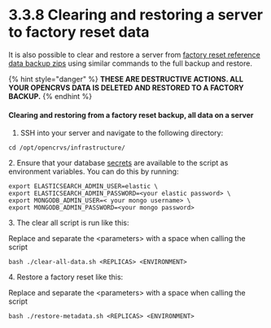 # 3.3.8 Clearing and restoring a server to factory reset data

It is also possible to clear and restore a server from [factory reset reference data backup zips](../3.2-set-up-your-own-country-configuration/3.2.6-create-factory-reset-reference-data-backups.md) using similar commands to the full backup and restore.



{% hint style="danger" %}
**THESE ARE DESTRUCTIVE ACTIONS.  ALL YOUR OPENCRVS DATA IS DELETED AND RESTORED TO A FACTORY BACKUP.**
{% endhint %}

#### Clearing and restoring from a factory reset backup, all data on a server

1. SSH into your server and navigate to the following directory:

```
cd /opt/opencrvs/infrastructure/
```

2\. Ensure that your database [secrets](3.3.6-deploy-automated-and-manual.md) are available to the script as environment variables.  You can do this by running:

```
export ELASTICSEARCH_ADMIN_USER=elastic \
export ELASTICSEARCH_ADMIN_PASSWORD=<your elastic password> \
export MONGODB_ADMIN_USER=< your mongo username> \
export MONGODB_ADMIN_PASSWORD=<your mongo password>
```

3\. The clear all script is run like this:

Replace and separate the \<parameters> with a space when calling the script&#x20;

```
bash ./clear-all-data.sh <REPLICAS> <ENVIRONMENT>
```

4\. Restore a factory reset like this:

Replace and separate the \<parameters> with a space when calling the script&#x20;

```
bash ./restore-metadata.sh <REPLICAS> <ENVIRONMENT>
```
